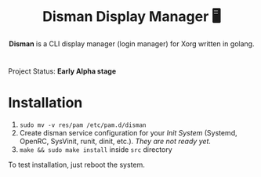 # <center>Disman Display Manager :desktop_computer:</center>
<center><b>Disman</b> is a CLI display manager (login manager) for Xorg written in golang.</center>

#
Project Status: **Early Alpha stage**

# Installation

1. `sudo mv -v res/pam /etc/pam.d/disman`
2. Create disman service configuration for your *Init System* (Systemd, OpenRC, SysVinit, runit, dinit, etc.). *They are not ready yet.*
3. `make && sudo make install` inside `src` directory

To test installation, just reboot the system.

